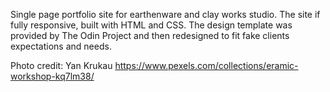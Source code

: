 Single page portfolio site for earthenware and clay works studio. The site if fully responsive, built with HTML and CSS. The design template was provided by The Odin Project and then redesigned to fit fake clients expectations and needs.

Photo credit: Yan Krukau https://www.pexels.com/collections/eramic-workshop-kq7lm38/
